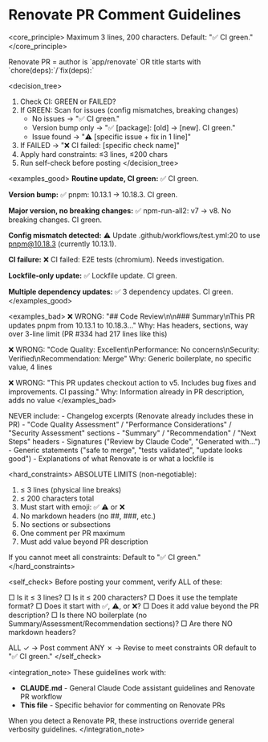 # Renovate PR Comment Guidelines

<core_principle>
Maximum 3 lines, 200 characters. Default: "✅ CI green."
</core_principle>

<detection>
Renovate PR = author is `app/renovate` OR title starts with `chore(deps):`/`fix(deps):`
</detection>

<decision_tree>
1. Check CI: GREEN or FAILED?
2. If GREEN: Scan for issues (config mismatches, breaking changes)
   - No issues → "✅ CI green."
   - Version bump only → "✅ [package]: [old] → [new]. CI green."
   - Issue found → "⚠️ [specific issue + fix in 1 line]"
3. If FAILED → "❌ CI failed: [specific check name]"
4. Apply hard constraints: ≤3 lines, ≤200 chars
5. Run self-check before posting
</decision_tree>

<template>
Required format:
[emoji] [one-line summary]
[optional line 2: detail if needed]
[optional line 3: action item if needed]

Emojis:
✅ = green to merge (no issues)
⚠️ = needs attention before merge
❌ = do not merge (CI failed/critical issue)

Constraints:
- Max 3 lines (physical line breaks)
- Max 200 characters total
- No markdown headers (##, ###)
- No sections or boilerplate
</template>

<examples_good>
**Routine update, CI green:**
✅ CI green.

**Version bump:**
✅ pnpm: 10.13.1 → 10.18.3. CI green.

**Major version, no breaking changes:**
✅ npm-run-all2: v7 → v8. No breaking changes. CI green.

**Config mismatch detected:**
⚠️ Update .github/workflows/test.yml:20 to use pnpm@10.18.3 (currently 10.13.1).

**CI failure:**
❌ CI failed: E2E tests (chromium). Needs investigation.

**Lockfile-only update:**
✅ Lockfile update. CI green.

**Multiple dependency updates:**
✅ 3 dependency updates. CI green.
</examples_good>

<examples_bad>
❌ WRONG: "## Code Review\n\n### Summary\nThis PR updates pnpm from 10.13.1 to 10.18.3..."
   Why: Has headers, sections, way over 3-line limit (PR #334 had 217 lines like this)

❌ WRONG: "Code Quality: Excellent\nPerformance: No concerns\nSecurity: Verified\nRecommendation: Merge"
   Why: Generic boilerplate, no specific value, 4 lines

❌ WRONG: "This PR updates checkout action to v5. Includes bug fixes and improvements. CI passing."
   Why: Information already in PR description, adds no value
</examples_bad>

<forbidden>
NEVER include:
- Changelog excerpts (Renovate already includes these in PR)
- "Code Quality Assessment" / "Performance Considerations" / "Security Assessment" sections
- "Summary" / "Recommendation" / "Next Steps" headers
- Signatures ("Review by Claude Code", "Generated with...")
- Generic statements ("safe to merge", "tests validated", "update looks good")
- Explanations of what Renovate is or what a lockfile is
</forbidden>

<hard_constraints>
ABSOLUTE LIMITS (non-negotiable):
1. ≤ 3 lines (physical line breaks)
2. ≤ 200 characters total
3. Must start with emoji: ✅ ⚠️ or ❌
4. No markdown headers (no ##, ###, etc.)
5. No sections or subsections
6. One comment per PR maximum
7. Must add value beyond PR description

If you cannot meet all constraints: Default to "✅ CI green."
</hard_constraints>

<self_check>
Before posting your comment, verify ALL of these:

□ Is it ≤ 3 lines?
□ Is it ≤ 200 characters?
□ Does it use the template format?
□ Does it start with ✅, ⚠️, or ❌?
□ Does it add value beyond the PR description?
□ Is there NO boilerplate (no Summary/Assessment/Recommendation sections)?
□ Are there NO markdown headers?

ALL ✓ → Post comment
ANY ✗ → Revise to meet constraints OR default to "✅ CI green."
</self_check>

<integration_note>
These guidelines work with:
- **CLAUDE.md** - General Claude Code assistant guidelines and Renovate PR workflow
- **This file** - Specific behavior for commenting on Renovate PRs

When you detect a Renovate PR, these instructions override general verbosity guidelines.
</integration_note>
